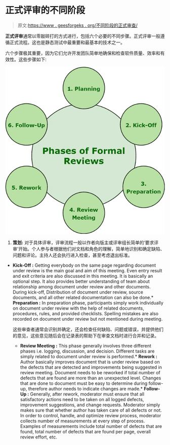 # 正式评审的不同阶段

> 原文:[https://www . geesforgeks . org/不同阶段的正式审查/](https://www.geeksforgeeks.org/different-phases-of-formal-review/)

**正式评审**通常以零敲碎打的方式进行，包括六个必要的不同步骤。正式评审一般遵循正式流程。这也是静态测试中最重要和最基本的技术之一。

六个步骤极其重要，因为它们允许开发团队简单地确保和检查软件质量、效率和有效性。这些步骤如下:

![](img/b0105b9330ae403eec45268b6dae926f.png)

1.  **策划:**
    对于具体评审，评审流程一般以作者向版主或评审组长简单的‘要求评审’开始。个人参与者根据他们对文档和角色的理解，简单地识别和确定缺陷、问题和评论。主持人还会执行进入检查，甚至考虑退出标准。

*   **Kick-Off :**
    Getting everybody on the same page regarding document under review is the main goal and aim of this meeting. Even entry result and exit criteria are also discussed in this meeting. It is basically an optional step. It also provides better understanding of team about relationship among document under review and other documents. During kick-off, Distribution of document under review, source documents, and all other related documentation can also be done.*   **Preparation :**
    In preparation phase, participants simply work individually on document under review with the help of related documents, procedures, rules, and provided checklists. Spelling mistakes are also recorded on document under review but not mentioned during meeting.

    这些审查者通常会识别并确定，还会检查任何缺陷、问题或错误，并提供他们的意见，这些意见随后会在记录表的帮助下在审查文档时进行合并和记录。

    *   **Review Meeting :**
    This phase generally involves three different phases i.e. logging, discussion, and decision. Different tasks are simply related to document under review is performed.*   **Rework :**
    Author basically improves document that is under review based on the defects that are detected and improvements being suggested in review meeting. Document needs to be reworked if total number of defects that are found are more than an unexpected level. Changes that are done to document must be easy to determine during follow-up, therefore author needs to indicate changes are made.*   **Follow-Up :**
    Generally, after rework, moderator must ensure that all satisfactory actions need to be taken on all logged defects, improvement suggestions, and change requests. Moderator simply makes sure that whether author has taken care of all defects or not. In order to control, handle, and optimize review process, moderator collects number of measurements at every step of process. Examples of measurements include total number of defects that are found, total number of defects that are found per page, overall review effort, etc.
